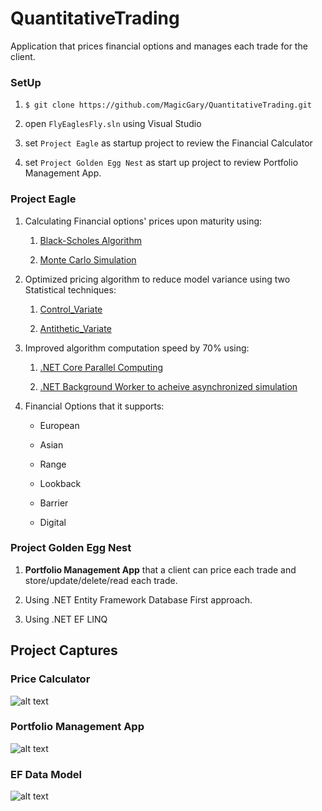# QuantitativeTrading

Application that prices financial options and manages each trade for the client. 


### SetUp 

1. `$ git clone https://github.com/MagicGary/QuantitativeTrading.git` 

2. open `FlyEaglesFly.sln` using Visual Studio 

3. set `Project Eagle` as startup project to review the Financial Calculator

4. set `Project Golden Egg Nest` as start up project to review Portfolio Management App. 


### Project Eagle
1. Calculating Financial options' prices upon maturity using:

    1.  [Black-Scholes Algorithm](https://en.wikipedia.org/wiki/Black%E2%80%93Scholes_model#Black%E2%80%93Scholes_formula)
    
    2.  [Monte Carlo Simulation](https://www.investopedia.com/terms/m/montecarlosimulation.asp)
    

2. Optimized pricing algorithm to reduce model variance using two Statistical techniques: 


    1.  [Control_Variate](https://www.value-at-risk.net/variance-reduction-with-control-variates-monte-carlo-simulation/)
  
  
    2.  [Antithetic_Variate](http://www.columbia.edu/~ks20/4703-Sigman/4703-07-Notes-ATV.pdf)
  
  
3. Improved algorithm computation speed by 70% using:

  
    1. [.NET Core Parallel Computing](https://docs.microsoft.com/en-us/dotnet/standard/parallel-processing-and-concurrency) 
  
  
    2. [.NET Background Worker to acheive asynchronized simulation](https://docs.microsoft.com/en-us/dotnet/api/system.componentmodel.backgroundworker?view=netframework-4.8)
    
 4. Financial Options that it supports: 
  
    * European
    
    * Asian
    
    * Range
    
    * Lookback 
    
    * Barrier
    
    * Digital 

### Project Golden Egg Nest
1. **Portfolio Management App** that a client can price each trade and store/update/delete/read each trade. 

2. Using .NET Entity Framework Database First approach.

3. Using .NET EF LINQ


## Project Captures 
### Price Calculator
![alt text](https://github.com/MagicGary/Trading-App/blob/master/img3.JPG)

### Portfolio Management App 
![alt text](https://github.com/MagicGary/Trading-App/blob/master/img5.JPG)

### EF Data Model
![alt text](https://github.com/MagicGary/Trading-App/blob/master/img4.JPG)



